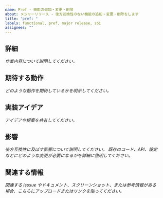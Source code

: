 ```yaml
---
name: Pref - 機能の追加・変更・削除
about: メジャーリリース - 後方互換性のない機能の追加・変更・削除をします
title: "pref: "
labels: functional, pref, major release, sbi
assignees: ""
---
```


## 詳細

_作業内容について説明してください。_

## 期待する動作

_どのような動作を期待しているかを明示してください。_

## 実装アイデア

_アイデアや提案を共有してください。_

## 影響

_後方互換性に及ぼす影響について説明してください。_
_既存のコード、API、設定などにどのような変更が必要になるかを詳細に説明してください。_

## 関連する情報

_関連する Isssue やドキュメント、スクリーンショット、または参考情報がある場合、こちらにアップロードまたはリンクを貼ってください。_
